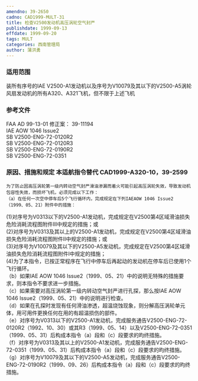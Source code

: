 ```yaml
---
amendno: 39-2650  
cadno: CAD1999-MULT-31  
title: 检查V2500发动机高压涡轮空气封严  
publishdate: 1999-09-13  
effdate: 1999-09-20  
tags: MULT  
categories: 西南管理局  
author: 蒲洪勇  
---
```

  
### 适用范围  
装所有序号的IAE V2500-A1发动机以及序号为V10079及其以下的V2500-A5涡轮风扇发动机的所有A320、A321飞机，但不限于上述飞机  
  
<!--more-->  
### 参考文件  
FAA AD 99-13-01 修正案： 39-11194  
    IAE AOW 1046 Issue2  
    SB V2500-ENG-72-0120R2  
    SB V2500-ENG-72-0120R3  
    SB V2500-ENG-72-0190R2  
    SB V2500-ENG-72-0351  
  
### 原因、措施和规定 本适航指令替代 CAD1999-A320-10，39-2599  
    为了防止因高压涡轮第一级内转动空气封严滑油渗漏而着火可能引起高压涡轮失效，导致发动机包容性失效，而损坏飞机，必须完成以下工作：  
    （a）在任何一次空中停车后5个飞行循环内，完成规定在下列IAEAOW 1046 Issue2（1999、05、21）附件中的措施：  
  
  (1)对序号为V0313以下的V2500-A1发动机，完成规定在V2500第4区域滑油损失危险消耗流程图附件Ⅲ中规定的措施；或  
      (2)对序号为V0313及其以上的V2500-A1发动机，完成规定在V2500第4区域滑油损失危险消耗流程图附件Ⅱ中规定的措施；或  
      (3)对序号为V10079及其以下的V2500-A5发动机，完成规定在V2500第4区域滑油损失危险消耗流程图附件Ⅰ中规定的措施；  
      (4)为了本指令，已按正常程序在飞行中停车后再起动的发动机在停车后已使用1个飞行循环。  
    （b）如果IAE AOW 1046 Issue2（1999、05、21）中的说明无特殊的措施要求，则本指令不要求进一步措施。  
    （c）如果需要对高压涡轮第一级内转动空气封严进行孔探，那么按IAE AOW 1046 Issue2（1999、05、21）中的说明进行检查。  
    （d）如果在孔探时发现有任何滑油渗透，超温烧蚀现象，则分解高压涡轮单元体，用可用件更换任何在用的有超温损伤的部件。  
    （e）对序号为V0313以下的V2500-A1发动机，完成服务通告V2500-ENG-72-0120R2（1992、10、30）或其R3（1999、05、14）以及V2500-ENG-72-0351（1999、05、31）后构成本指令（a）段和（c）段要求的昀终措施。  
    （f）对序号为V0313及其以上的V2500-A1发动机，完成服务通告V2500-ENG-72-0351（1999、05、31）后构成本指令（a）段和（c）段要求的昀终措施。  
    （g）对序号为V10079及其以下的V2500-A5发动机，完成服务通告V2500-ENG-72-0190R2（1999、09、26）后构成本指令（a）段和（c）段要求的昀终措施。  
  
